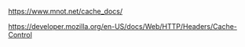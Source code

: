 https://www.mnot.net/cache_docs/

https://developer.mozilla.org/en-US/docs/Web/HTTP/Headers/Cache-Control
